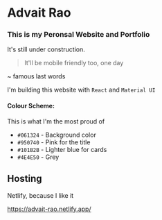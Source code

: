 # Advait Rao

### This is my Peronsal Website and Portfolio

It's still under construction.

> It'll be mobile friendly too, one day

~ famous last words

I'm building this website with `React` and `Material UI`

#### Colour Scheme:

This is what I'm the most proud of

-   `#061324` - Background color
-   `#950740` - Pink for the title
-   `#101B2B` - Lighter blue for cards
-   `#4E4E50` - Grey

## Hosting

Netlify, because I like it

https://advait-rao.netlify.app/
